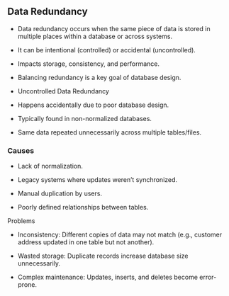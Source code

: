 ## Data Redundancy


- Data redundancy occurs when the same piece of data is stored in multiple places within a database or across systems.

- It can be intentional (controlled) or accidental (uncontrolled).

- Impacts storage, consistency, and performance.

- Balancing redundancy is a key goal of database design.

- Uncontrolled Data Redundancy

- Happens accidentally due to poor database design.

- Typically found in non-normalized databases.

- Same data repeated unnecessarily across multiple tables/files.

### Causes

- Lack of normalization.

- Legacy systems where updates weren’t synchronized.

- Manual duplication by users.

- Poorly defined relationships between tables.

Problems

- Inconsistency: Different copies of data may not match (e.g., customer address updated in one table but not another).

- Wasted storage: Duplicate records increase database size unnecessarily.

- Complex maintenance: Updates, inserts, and deletes become error-prone.